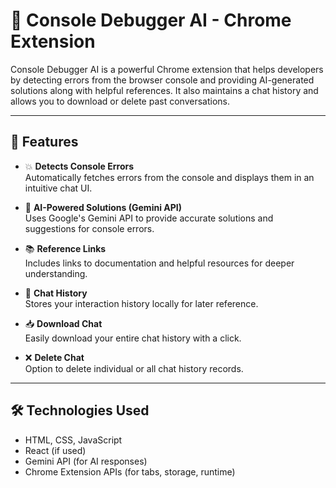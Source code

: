 # 🚀 Console Debugger AI - Chrome Extension

Console Debugger AI is a powerful Chrome extension that helps developers by detecting errors from the browser console and providing AI-generated solutions along with helpful references. It also maintains a chat history and allows you to download or delete past conversations.

---

## 🔧 Features

- 💥 **Detects Console Errors**  
  Automatically fetches errors from the console and displays them in an intuitive chat UI.

- 🤖 **AI-Powered Solutions (Gemini API)**  
  Uses Google's Gemini API to provide accurate solutions and suggestions for console errors.

- 📚 **Reference Links**  
  Includes links to documentation and helpful resources for deeper understanding.

- 💬 **Chat History**  
  Stores your interaction history locally for later reference.

- 📥 **Download Chat**  
  Easily download your entire chat history with a click.

- ❌ **Delete Chat**  
  Option to delete individual or all chat history records.

---

## 🛠️ Technologies Used

- HTML, CSS, JavaScript
- React (if used)
- Gemini API (for AI responses)
- Chrome Extension APIs (for tabs, storage, runtime)
